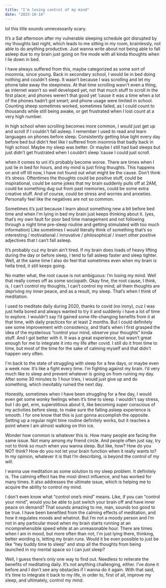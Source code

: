 ```yaml
---
title: "I'm losing control of my mind"
date: "2023-10-14"
---
```

lol this title sounds unnecessarily scary.

It’s a Sat afternoon after my vulnerable sleeping schedule got disrupted by my thoughts last night, which leads to me sitting in my room, brainlessly, not able to do anything productive. Just wanna write about not being able to fall asleep due to my brain just going on fire mode with all kinda thoughts when I lie down in bed.

I have always suffered from this, maybe categorized as some sort of insomnia, since young. Back in secondary school, I would lie in bed doing nothing and couldn't sleep. It wasn’t because I was scrolling and let my phone take away the sleepiness. At that time scrolling wasn’t even a thing, as internet wasn’t so well developed yet, not that much stuff to scroll in the first place; and phones weren’t that good yet ’cause it was a time when a lot of the phones hadn’t got smart; and phone usage were limited in school. Counting sheep sometimes worked, sometimes failed, as I could count to thousands while still being awake, or get frustrated when I lost count at a very high number.

In high school when scrolling becomes more common, I would just get up and scroll if I couldn't fall asleep. I remember I used to read and learn languages on phones before sleep. Consistently getting blue light every day before bed but didn't feel like I suffered from insomnia that badly back in high school. Maybe my sleep was better. Or maybe I still had bad sleeps but just didn’t get frustrated when I couldn’t sleep ’cause I could just scroll.

when it comes to uni it’s probably become worse. There are times when I just lie in bed for hours, and my mind is just firing thoughts. This happens on and off till now, I have not found out what might be the cause. Don’t think it’s stress. Oftentimes the thoughts could be positive stuff, could be inspirational, could be some jokes that my brain suddenly pulls off at 2AM, could be something dug out from past memories, could be some extra creative stuff. And of course, could be stress and worries and anxieties. Personally feel like the negatives are not so common.

Sometimes it’s just because I learn about something new a bit before bed time and when I'm lying in bed my brain just keeps thinking about it. (yes, that’s my own fault for poor bed time management and not following through a night time pre-sleep routine and getting stimulated with too much information) Like sometimes I would literally think of something that’s so interesting / motivational / innovative / philosophical / insert other positive adjectives that I can’t fall asleep.

It’s probably cuz my brain ain’t tired. If my brain does loads of heavy lifting during the day or before sleep, I tend to fall asleep faster and sleep tighter. Well, at the same time I also do feel that sometimes even when my brain is hella tired, it still keeps going.

No matter what, the root cause is not ambiguous: I’m losing my mind. Well that really comes off as some sociopath. Okay fine, the root cause, I think, is, I can’t control my thoughts, I can’t control my mind, all them thoughts are depriving my inner peace, and as a result, my sleep. That’s when I think of meditation.

I used to meditate daily during 2020, thanks to covid (no irony), cuz I was just hella bored and always wanted to try it and suddenly i have a lot of time to explore. I wouldn't say I’d gained some life-changing benefits from it at that time, with daily practices for at least 2 months. But I could definitely see some improvement with consistency, and that’s when I first grasped the idea of the mysterious “control your mind, observe your thoughts” kinda stuff. And I got better with it. It was a great experience, but wasn’t great enough for me to integrate it into my life after covid. I still do it from time to time, but most of the time for the sake of calming myself and that didn't happen very often.

I'm back to the state of struggling with sleep for a few days, or maybe even a week now. It’s like a fight every time. I’m fighting against my brain. I’d very much like to sleep and prevent whatever is going on from ruining my day. After some 30 minutes to 1 hour tries, I would just give up and do something, which inevitably ruined the next day.

Honestly, sometimes when I have been struggling for a few day, I would even get some wonky feelings when it’s time to sleep. I wouldn't say stress, but I do get, erm, superstitious about it, like becoming super conscious of my activities before sleep, to make sure the falling asleep experience is smooth. I for one know that this is just gonna accomplish the opposite. Setting up a regular night time routine definitely works, but it reaches a point where I am almost walking on thin ice.

Wonder how common is whatever this is. How many people are facing the same issue. Not many among my friend circle. And people often just say, try not to think so much when you wanna sleep. But like, how? How do you NOT think? How do you not let your brain function when it really wants to? In my opinion, whatever it is that I’m describing, is beyond the control of my will.

I wanna use meditation as some solution to my sleep problem. It definitely is. The calming effect has the most direct influence, and has worked for many times. It also addresses the ultimate issue, which is helping me to acquire the ability to control my mind.

I don't even know what “control one’s mind” means. Like, if you can “control your mind”, would you be able to just switch your brain off and have inner peace on demand? That sounds amazing to me, man, sounds too good to be true. I have been benefited from the calming effects of meditation, and how it regulates moods and whatnot. But I’m not a moody person and I’m not in any particular mood when my brain starts running at an incomprehensible speed while at an unreasonable hour. There are times when I am in mood, but more often than not, I'm just lying there, thinking, better wording is, letting my brain runs. Would it be even possible to just be like “hey buddy time to sleep” and stop all the thoughts from being launched in my mental space so I can just sleep?

Well, I guess there’s only one way to find out. Needless to reiterate the benefits of meditating daily. It’s not anything challenging, either. I’ve done it before and I don’t see any obstacles if I wanna do it again. With that said, it’s time to integrate it back to my life, in order to, first of all, improve my sleep, and ultimately, control my mind.
